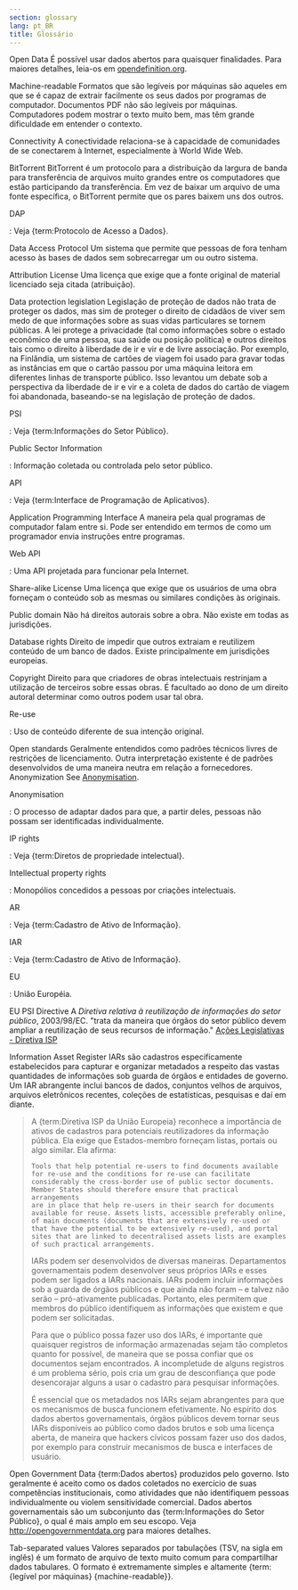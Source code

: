 ```yaml
---
section: glossary
lang: pt_BR
title: Glossário
---
```


Open Data É possível usar dados abertos para quaisquer finalidades. Para maiores detalhes, leia-os em [opendefinition.org](http://www.opendefinition.org/).

Machine-readable Formatos que são legíveis por máquinas são aqueles em que se é capaz de extrair facilmente os seus dados por programas de computador. Documentos PDF não são legíveis por máquinas. Computadores podem mostrar o texto muito bem, mas têm grande dificuldade em entender o contexto.

Connectivity A conectividade relaciona-se à capacidade de comunidades de se conectarem à Internet, especialmente à World Wide Web.

BitTorrent BitTorrent é um protocolo para a distribuição da largura de banda para transferência de arquivos muito grandes entre os computadores que estão participando da transferência. Em vez de baixar um arquivo de uma fonte específica, o BitTorrent permite que os pares baixem uns dos outros.

DAP

:   Veja {term:Protocolo de Acesso a Dados}.

Data Access Protocol Um sistema que permite que pessoas de fora tenham acesso às bases de dados sem sobrecarregar um ou outro sistema.

Attribution License Uma licença que exige que a fonte original de material licenciado seja citada (atribuição).

Data protection legislation Legislação de proteção de dados não trata de proteger os dados, mas sim de proteger o direito de cidadãos de viver sem medo de que informações sobre as suas vidas particulares se tornem públicas. A lei protege a privacidade (tal como informações sobre o estado econômico de uma pessoa, sua saúde ou posição política) e outros direitos tais como o direito à liberdade de ir e vir e de livre associação. Por exemplo, na Finlândia, um sistema de cartões de viagem foi usado para gravar todas as instâncias em que o cartão passou por uma máquina leitora em diferentes linhas de transporte público. Isso levantou um debate sob a perspectiva da liberdade de ir e vir e a coleta de dados do cartão de viagem foi abandonada, baseando-se na legislação de proteção de dados.

PSI

:   Veja {term:Informações do Setor Público}.

Public Sector Information

:   Informação coletada ou controlada pelo setor público.

API

:   Veja {term:Interface de Programação de Aplicativos}.

Application Programming Interface A maneira pela qual programas de computador falam entre si. Pode ser entendido em termos de como um programador envia instruções entre programas.

Web API

:   Uma API projetada para funcionar pela Internet.

Share-alike License Uma licença que exige que os usuários de uma obra forneçam o conteúdo sob as mesmas ou similares condições às originais.

Public domain Não há direitos autorais sobre a obra. Não existe em todas as jurisdições.

Database rights Direito de impedir que outros extraiam e reutilizem conteúdo de um banco de dados. Existe principalmente em jurisdições europeias.

Copyright Direito para que criadores de obras intelectuais restrinjam a utilização de terceiros sobre essas obras. É facultado ao dono de um direito autoral determinar como outros podem usar tal obra.

Re-use

:   Uso de conteúdo diferente de sua intenção original.

Open standards Geralmente entendidos como padrões técnicos livres de restrições de licenciamento. Outra interpretação existente é de padrões desenvolvidos de uma maneira neutra em relação a fornecedores. Anonymization See [Anonymisation](/glossary/pt_BR/terms/anonymisation/).

Anonymisation

:   O processo de adaptar dados para que, a partir deles, pessoas não possam ser identificadas individualmente.

IP rights

:   Veja {term:Diretos de propriedade intelectual}.

Intellectual property rights

:   Monopólios concedidos a pessoas por criações intelectuais.

AR

:   Veja {term:Cadastro de Ativo de Informação}.

IAR

:   Veja {term:Cadastro de Ativo de Informação}.

EU

:   União Européia.

EU PSI Directive A *Diretiva relativa à reutilização de informações do setor público*, 2003/98/EC. "trata da maneira que órgãos do setor público devem ampliar a reutilização de seus recursos de informação." [Ações Legislativas - Diretiva ISP](http://ec.europa.eu/information_society/policy/psi/actions_eu/policy_actions/index_en.htm)

Information Asset Register IARs são cadastros especificamente estabelecidos para capturar e organizar metadados a respeito das vastas quantidades de informações sob guarda de órgãos e entidades de governo. Um IAR abrangente inclui bancos de dados, conjuntos velhos de arquivos, arquivos eletrônicos recentes, coleções de estatísticas, pesquisas e daí em diante.

> A {term:Diretiva ISP da União Europeia} reconhece a importância de ativos de cadastros para potenciais reutilizadores da informação pública. Ela exige que Estados-membro forneçam listas, portais ou algo similar. Ela afirma:
>
>     Tools that help potential re-users to find documents available
>     for re-use and the conditions for re-use can facilitate
>     considerably the cross-border use of public sector documents.
>     Member States should therefore ensure that practical arrangements
>     are in place that help re-users in their search for documents
>     available for reuse. Assets lists, accessible preferably online,
>     of main documents (documents that are extensively re-used or
>     that have the potential to be extensively re-used), and portal
>     sites that are linked to decentralised assets lists are examples
>     of such practical arrangements.
>
> IARs podem ser desenvolvidos de diversas maneiras. Departamentos governamentais podem desenvolver seus próprios IARs e esses podem ser ligados a IARs nacionais. IARs podem incluir informações sob a guarda de órgãos públicos e que ainda não foram – e talvez não serão – pró-ativamente publicadas. Portanto, eles permitem que membros do público identifiquem as informações que existem e que podem ser solicitadas.
>
> Para que o público possa fazer uso dos IARs, é importante que quaisquer registros de informação armazenadas sejam tão completos quanto for possível, de maneira que se possa confiar que os documentos sejam encontrados. A incompletude de alguns registros é um problema sério, pois cria um grau de desconfiança que pode desencorajar alguns a usar o cadastro para pesquisar informações.
>
> É essencial que os metadados nos IARs sejam abrangentes para que os mecanismos de busca funcionem efetivamente. No espírito dos dados abertos governamentais, órgãos públicos devem tornar seus IARs disponíveis ao público como dados brutos e sob uma licença aberta, de maneira que hackers cívicos possam fazer uso dos dados, por exemplo para construir mecanismos de busca e interfaces de usuário.

Open Government Data {term:Dados abertos} produzidos pelo governo. Isto geralmente é aceito como os dados coletados no exercício de suas competências institucionais, como atividades que não identifiquem pessoas individualmente ou violem sensitividade comercial. Dados abertos governamentais são um subconjunto das {term:Informações do Setor Público}, o qual é mais amplo em seu escopo. Veja <http://opengovernmentdata.org> para maiores detalhes.

Tab-separated values Valores separados por tabulações (TSV, na sigla em inglês) é um formato de arquivo de texto muito comum para compartilhar dados tabulares. O formato é extremamente simples e altamente {term:{legível por máquinas} {machine-readable}}.
